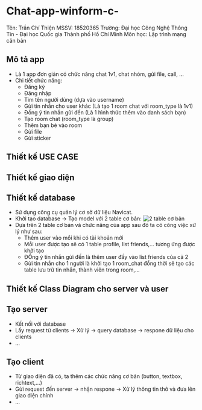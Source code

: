 # Chat-app-winform-c-
Tên: Trần Chí Thiện
MSSV: 18520365
Trường: Đại học Công Nghệ Thông Tin - Đại học Quốc gia Thành phố Hồ Chí Minh
Môn học: Lập trình mạng căn bản

## Mô tả app
- Là 1 app đơn giản có chức năng chat 1v1, chat nhóm, gửi file, call, ...
- Chi tiết chức năng:
  + Đăng ký
  + Đăng nhập
  + Tìm tên người dùng (dựa vào username)
  + Gửi tin nhắn cho user khác (Là tạo 1 room chat với room_type là 1v1)
  + Đồng ý tin nhắn gửi đến (Là 1 hình thức thêm vào danh sách bạn)
  + Tạo room chat (room_type là group)
  + Thêm bạn bè vào room
  + Gửi file
  + Gửi sticker
  
## Thiết kế USE CASE

## Thiết kế giao diện

## Thiết kế database
- Sử dụng công cụ quản lý cơ sở dữ liệu Navicat.
- Khởi tạo database -> Tạo model với 2 table cơ bản:
![2 table cơ bản](https://i.imgur.com/MaU7j4L.png)
- Dựa trên 2 table cơ bản và chức năng của app sau đó ta có công việc xử lý như sau:
  + Thêm user vào mổi khi có tài khoản mới
  + Mỗi user được tạo sẽ có 1 table profile, list friends,... tương ứng được khởi tạo
  + ĐỒng ý tin nhắn gửi đến là thêm user đấy vào list friends của cả 2
  + Gửi tin nhắn cho 1 người là khởi tạo 1 room_chat đồng thời sẽ tạo các table lưu trữ tin nhắn, thành viên trong room,...
  
## Thiết kế Class Diagram cho server và user

## Tạo server
- Kết nối với database
- Lấy request từ clients -> Xử lý -> query database -> respone dữ liệu cho clients
- ...

## Tạo client
- Từ giao diện đã có, ta thêm các chức năng cơ bản (button, textbox, richtext,...)
- Gửi request đến server -> nhận respone -> Xử lý thông tin thô và đưa lên giao diện chính
- ...
